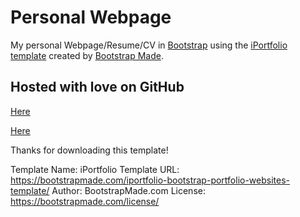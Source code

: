 # Personal Webpage 

My personal Webpage/Resume/CV in [Bootstrap](http://getbootstrap.com/) using the [iPortfolio template](https://bootstrapmade.com/iportfolio-bootstrap-portfolio-websites-template/) created by [Bootstrap Made](https://bootstrapmade.com//). 

## Hosted with love on GitHub

<a href="https://fanlujules.github.io/Ludwig_Jules_CV/" target="_blank">Here</a>

<a href="https://jeankpf.github.io/personal-website/" target="_blank">Here</a>                                                                       
                                                                       
Thanks for downloading this template!

Template Name: iPortfolio
Template URL: https://bootstrapmade.com/iportfolio-bootstrap-portfolio-websites-template/
Author: BootstrapMade.com
License: https://bootstrapmade.com/license/
